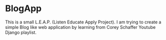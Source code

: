 # BlogApp
This is a small L.E.A.P. (Listen Educate Apply Project). I am trying to create a simple Blog like web application by learning from Corey Schaffer Youtube Django playlist.
